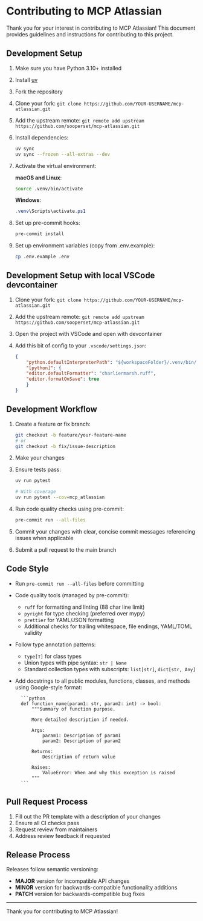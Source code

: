 # Contributing to MCP Atlassian

Thank you for your interest in contributing to MCP Atlassian! This document provides guidelines and instructions for contributing to this project.

## Development Setup

1. Make sure you have Python 3.10+ installed
1. Install [uv](https://docs.astral.sh/uv/getting-started/installation/)
1. Fork the repository
1. Clone your fork: `git clone https://github.com/YOUR-USERNAME/mcp-atlassian.git`
1. Add the upstream remote: `git remote add upstream https://github.com/sooperset/mcp-atlassian.git`
1. Install dependencies:

    ```sh
    uv sync
    uv sync --frozen --all-extras --dev
    ```

1. Activate the virtual environment:

    __macOS and Linux__:

    ```sh
    source .venv/bin/activate
    ```

    __Windows__:

    ```powershell
    .venv\Scripts\activate.ps1
    ```

1. Set up pre-commit hooks:

    ```sh
    pre-commit install
    ```

1. Set up environment variables (copy from .env.example):

    ```bash
    cp .env.example .env
    ```

## Development Setup with local VSCode devcontainer

1. Clone your fork: `git clone https://github.com/YOUR-USERNAME/mcp-atlassian.git`
1. Add the upstream remote: `git remote add upstream https://github.com/sooperset/mcp-atlassian.git`
1. Open the project with VSCode and open with devcontainer
1. Add this bit of config to your `.vscode/settings.json`:

    ```json
    {
        "python.defaultInterpreterPath": "${workspaceFolder}/.venv/bin/python",
        "[python]": {
        "editor.defaultFormatter": "charliermarsh.ruff",
        "editor.formatOnSave": true
        }
    }
    ```

## Development Workflow

1. Create a feature or fix branch:

    ```sh
    git checkout -b feature/your-feature-name
    # or
    git checkout -b fix/issue-description
    ```

1. Make your changes

1. Ensure tests pass:

    ```sh
    uv run pytest

    # With coverage
    uv run pytest --cov=mcp_atlassian
    ```

1. Run code quality checks using pre-commit:

    ```bash
    pre-commit run --all-files
    ```

1. Commit your changes with clear, concise commit messages referencing issues when applicable

1. Submit a pull request to the main branch

## Code Style

- Run `pre-commit run --all-files` before committing
- Code quality tools (managed by pre-commit):
  - `ruff` for formatting and linting (88 char line limit)
  - `pyright` for type checking (preferred over mypy)
  - `prettier` for YAML/JSON formatting
  - Additional checks for trailing whitespace, file endings, YAML/TOML validity
- Follow type annotation patterns:
  - `type[T]` for class types
  - Union types with pipe syntax: `str | None`
  - Standard collection types with subscripts: `list[str]`, `dict[str, Any]`
- Add docstrings to all public modules, functions, classes, and methods using Google-style format:

        ```python
        def function_name(param1: str, param2: int) -> bool:
            """Summary of function purpose.

            More detailed description if needed.

            Args:
                param1: Description of param1
                param2: Description of param2

            Returns:
                Description of return value

            Raises:
                ValueError: When and why this exception is raised
            """
        ```

## Pull Request Process

1. Fill out the PR template with a description of your changes
2. Ensure all CI checks pass
3. Request review from maintainers
4. Address review feedback if requested

## Release Process

Releases follow semantic versioning:
- **MAJOR** version for incompatible API changes
- **MINOR** version for backwards-compatible functionality additions
- **PATCH** version for backwards-compatible bug fixes

---

Thank you for contributing to MCP Atlassian!
